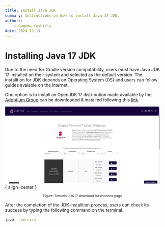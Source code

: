 ```yaml
---
title: Install Java JDK
summary: Instructions on how to install Java 17 JDK.
authors:
    - Duguma Yeshitla
date: 2024-12-11
---
```


# Installing Java 17 JDK

Due to the need for Gradle version compatability, users must have Java JDK 17 installed
on their system and selected as the default version. The installtion for JDK depends on
Operating System (OS) and users can follow guides avaiable on the internet.

One option is to install an OpenJDK 17 distribution made available by the 
[Adoptium Group](https://adoptium.net/) can be downloaded & installed following this 
[link](https://adoptium.net/temurin/releases/?version=17).

![Building model jar file](../imgs/troubleshooting/temurin_jdk_page.png){ align=center }
<p style="text-align: center; font-size: 0.75em;">
    Figure: Temurin JDK 17 download for windows page
</p>

After the completion of the JDK installtion process, users can check its success by
typing the following command on the terminal.

```bash
java --version
```